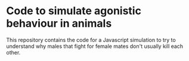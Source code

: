 # Code to simulate agonistic behaviour in animals

This repository contains the code for a Javascript simulation to try to understand why males that fight for female mates don't usually kill each other. 
